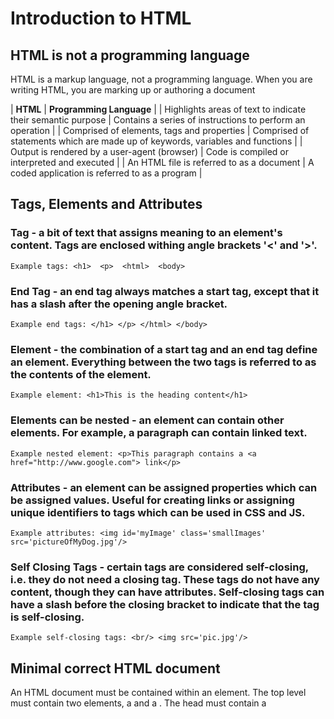 # Introduction to HTML

## HTML is not a programming language
HTML is a markup language, not a programming language. When you are writing HTML, you are marking up or authoring a document

| **HTML** | **Programming Language** |
| Highlights areas of text to indicate their semantic purpose | Contains a series of instructions to perform an operation |
| Comprised of elements, tags and properties | Comprised of statements which are made up of keywords, variables and functions |
| Output is rendered by a user-agent (browser) | Code is compiled or interpreted and executed |
| An HTML file is referred to as a document | A coded application is referred to as a program |

## Tags, Elements and Attributes
### Tag - a bit of text that assigns meaning to an element's content. Tags are enclosed withing angle brackets '<' and '>'.
```
Example tags: <h1>  <p>  <html>  <body>
```
### End Tag - an end tag always matches a start tag, except that it has a slash after the opening angle bracket.
```
Example end tags: </h1> </p> </html> </body>
```
### Element - the combination of a start tag and an end tag define an element. Everything between the two tags is referred to as the contents of the element.
```
Example element: <h1>This is the heading content</h1>
```
### Elements can be nested - an element can contain other elements. For example, a paragraph can contain linked text.
```
Example nested element: <p>This paragraph contains a <a href="http://www.google.com"> link</p>
```
### Attributes - an element can be assigned properties which can be assigned values. Useful for creating links or assigning unique identifiers to tags which can be used in CSS and JS.
```
Example attributes: <img id='myImage' class='smallImages' src='pictureOfMyDog.jpg'/>
```
### Self Closing Tags - certain tags are considered self-closing, i.e. they do not need a closing tag. These tags do not have any content, though they can have attributes. Self-closing tags can have a slash before the closing bracket to indicate that the tag is self-closing.
```
Example self-closing tags: <br/> <img src='pic.jpg'/>
```

## Minimal correct HTML document
An HTML document must be contained within an <html> element. The top level must contain two elements, a <head> and a <body>. The head must contain a <title> and can contain other meta-data. The body contains the content that will be displayed.
```
<html>
  <head>
    <title>My first html document</title>
  </head>
  <body>
    <h1>My first document</h1>
    <p>Here it is! I did it!</p>
  </body>
</html>
```

## Next: Useful tags
[Useful tags](?md=/course-content/module2/useful_tags.md)
